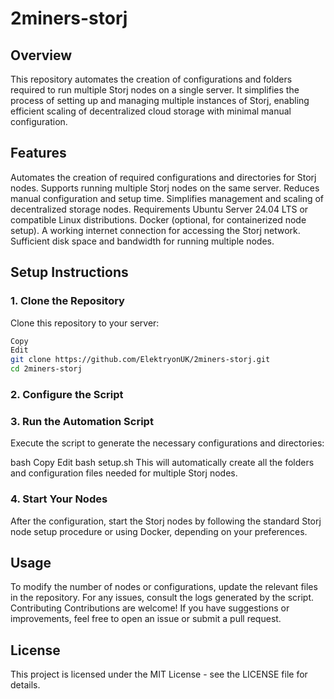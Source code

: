 # 2miners-storj
## Overview
This repository automates the creation of configurations and folders required to run multiple Storj nodes on a single server. It simplifies the process of setting up and managing multiple instances of Storj, enabling efficient scaling of decentralized cloud storage with minimal manual configuration.

## Features
Automates the creation of required configurations and directories for Storj nodes.
Supports running multiple Storj nodes on the same server.
Reduces manual configuration and setup time.
Simplifies management and scaling of decentralized storage nodes.
Requirements
Ubuntu Server 24.04 LTS or compatible Linux distributions.
Docker (optional, for containerized node setup).
A working internet connection for accessing the Storj network.
Sufficient disk space and bandwidth for running multiple nodes.
## Setup Instructions
### 1. Clone the Repository
Clone this repository to your server:

```bash
Copy
Edit
git clone https://github.com/ElektryonUK/2miners-storj.git 
cd 2miners-storj
```
### 2. Configure the Script

### 3. Run the Automation Script
Execute the script to generate the necessary configurations and directories:

bash
Copy
Edit
bash setup.sh
This will automatically create all the folders and configuration files needed for multiple Storj nodes.

### 4. Start Your Nodes
After the configuration, start the Storj nodes by following the standard Storj node setup procedure or using Docker, depending on your preferences.

## Usage
To modify the number of nodes or configurations, update the relevant files in the repository.
For any issues, consult the logs generated by the script.
Contributing
Contributions are welcome! If you have suggestions or improvements, feel free to open an issue or submit a pull request.

## License
This project is licensed under the MIT License - see the LICENSE file for details.

